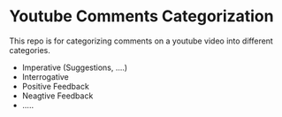 # Youtube Comments Categorization

This repo is for categorizing comments on a youtube video into different categories.
  - Imperative (Suggestions, ....) 
  - Interrogative
  - Positive Feedback
  - Neagtive Feedback
  - .....